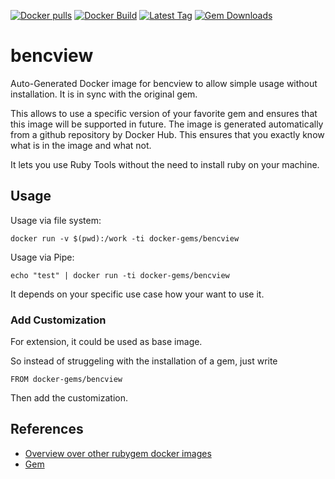 [![Docker pulls](https://img.shields.io/docker/pulls/rubygem/bencview.svg)](https://hub.docker.com/r/rubygem/bencview/)
[![Docker Build](https://img.shields.io/docker/automated/rubygem/bencview.svg)](https://hub.docker.com/r/rubygem/bencview/)
[![Latest Tag](https://img.shields.io/github/tag/docker-rubygem/bencview.svg)](https://hub.docker.com/r/rubygem/bencview/)
[![Gem Downloads](https://img.shields.io/gem/dt/bencview.svg)](https://rubygems.org/gems/bencview/)
# bencview

Auto-Generated Docker image for bencview to allow simple usage without installation.
It is in sync with the original gem.

This allows to use a specific version of your favorite gem and ensures that this image will be supported in future.
The image is generated automatically from a github repository by Docker Hub.
This ensures that you exactly know what is in the image and what not.

It lets you use Ruby Tools without the need to install ruby on your machine.

## Usage

Usage via file system:

`docker run -v $(pwd):/work -ti docker-gems/bencview`

Usage via Pipe:

`echo "test" | docker run -ti docker-gems/bencview`

It depends on your specific use case how your want to use it.

### Add Customization

For extension, it could be used as base image.

So instead of struggeling with the installation of a gem, just write

`FROM docker-gems/bencview`

Then add the customization.

## References

 - [Overview over other rubygem docker images](https://github.com/thinkbot/docker-rubygem)
 - [Gem](https://rubygems.org/gems/bencview/)
